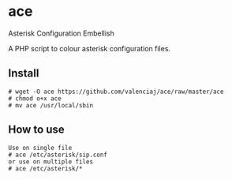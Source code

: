 # ace
Asterisk Configuration Embellish

A PHP script to colour asterisk configuration files.

## Install
    # wget -O ace https://github.com/valenciaj/ace/raw/master/ace
    # chmod o+x ace
    # mv ace /usr/local/sbin

## How to use
    Use on single file
    # ace /etc/asterisk/sip.conf
    or use on multiple files
    # ace /etc/asterisk/*

